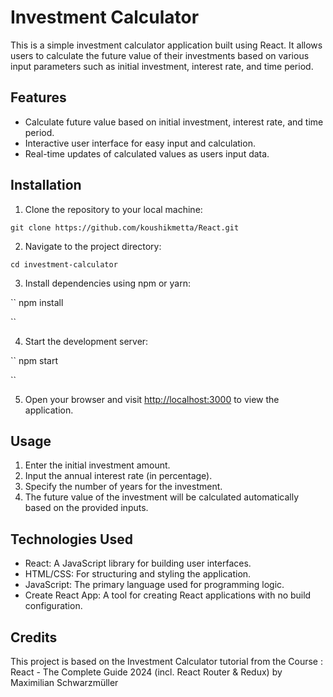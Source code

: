 # Investment Calculator
This is a simple investment calculator application built using React. It allows users to calculate the future value of their investments based on various input parameters such as initial investment, interest rate, and time period.

## Features

- Calculate future value based on initial investment, interest rate, and time period.
- Interactive user interface for easy input and calculation.
- Real-time updates of calculated values as users input data.

## Installation

1. Clone the repository to your local machine:

``
git clone https://github.com/koushikmetta/React.git
``

2. Navigate to the project directory:

``
cd investment-calculator
``

3. Install dependencies using npm or yarn:

``
npm install

``

4. Start the development server:

``
npm start

``

5. Open your browser and visit [http://localhost:3000](http://localhost:3000) to view the application.

## Usage

1. Enter the initial investment amount.
2. Input the annual interest rate (in percentage).
3. Specify the number of years for the investment.
4. The future value of the investment will be calculated automatically based on the provided inputs.

## Technologies Used

- React: A JavaScript library for building user interfaces.
- HTML/CSS: For structuring and styling the application.
- JavaScript: The primary language used for programming logic.
- Create React App: A tool for creating React applications with no build configuration.

## Credits

This project is based on the Investment Calculator tutorial from the Course : React - The Complete Guide 2024 (incl. React Router & Redux) by Maximilian Schwarzmüller
